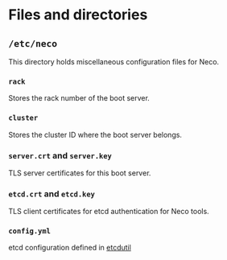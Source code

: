 Files and directories
=====================

`/etc/neco`
-----------

This directory holds miscellaneous configuration files for Neco.

### `rack`

Stores the rack number of the boot server.

### `cluster`

Stores the cluster ID where the boot server belongs.

### `server.crt` and `server.key`

TLS server certificates for this boot server.

### `etcd.crt` and `etcd.key`

TLS client certificates for etcd authentication for Neco tools.

### `config.yml`

etcd configuration defined in [etcdutil][]

[etcdutil]: https://github.com/cybozu-go/etcdutil
